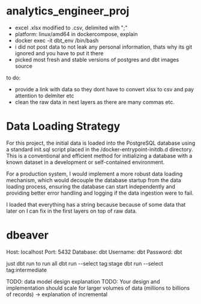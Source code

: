 # analytics_engineer_proj

- excel .xlsx modified to .csv, delimited with ";"
- platform: linux/amd64 in dockercompose, explain
- docker exec -it dbt_env /bin/bash
- i did not post data to not leak any personal information, thats why its git ignored and you have to put it there
- picked most fresh and stable versions of postgres and dbt images source


to do:
- provide a link with data so they dont have to convert xlsx to csv and pay attention to delmiter etc
- clean the raw data in next layers as there are many commas etc.


# Data Loading Strategy

For this project, the initial data is loaded into the PostgreSQL database using a standard init.sql script placed in the /docker-entrypoint-initdb.d directory. This is a conventional and efficient method for initializing a database with a known dataset in a development or self-contained environment.

For a production system, I would implement a more robust data loading mechanism, which would decouple the database startup from the data loading process, ensuring the database can start independently and providing better error handling and logging if the data ingestion were to fail.

I loaded that everything has a string because because of some data that later on I can fix in the first layers on top of raw data.

# dbeaver
Host: localhost
Port: 5432
Database: dbt
Username: dbt
Password: dbt

just dbt run to run all
dbt run --select tag:stage
dbt run --select tag:intermediate

TODO: data model design explanation
TODO: Your design and implementation should scale for larger volumes of data (millions to billions of records) -> explanation of incremental